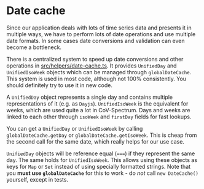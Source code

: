 # Date cache

Since our application deals with lots of time series data and presents it in multiple ways, we have to perform lots of date operations and use multiple date formats. In some cases date conversions and validation can even become a bottleneck.

There is a centralized system to speed up date conversions and other operations in [src/helpers/date-cache.ts](/src/helpers/date-cache.ts). It provides `UnifiedDay` and `UnifiedIsoWeek` objects which can be managed through `globalDateCache`. This system is used in most code, although not 100% consistently. You should definitely try to use it in new code.

A `UnifiedDay` object represents a single day and contains multiple representations of it (e.g. as `Dayjs`). `UnifiedIsoWeek` is the equivalent for weeks, which are used quite a lot in CoV-Spectrum. Days and weeks are linked to each other through `isoWeek` and `firstDay` fields for fast lookups.

You can get a `UnifiedDay` or `UnifiedIsoWeek` by calling `globalDateCache.getDay` or `globalDateCache.getIsoWeek`. This is cheap from the second call for the same date, which really helps for our use case.

`UnifiedDay` objects will be reference equal (`===`) if they represent the same day. The same holds for `UnifiedIsoWeek`. This allows using these objects as keys for `Map` or `Set` instead of using specially formatted strings. Note that you **must use `globalDateCache`** for this to work - do _not_ call `new DateCache()` yourself, except in tests.
